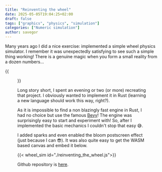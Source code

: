 ```yaml
---
title: "Reinventing the wheel"
date: 2025-05-05T19:04:25+02:00
draft: false
tags: ["graphics", "physics", "simulation"]
categories: ["Numeric simulation"]
author: savegor
---
```


Many years ago I did a nice exercise: implemented a simple wheel physics simulator.
I remember it was unexpectedly satisfying to see such a simple thing working!
There is a genuine magic when you form a small reality from a dozen numbers...

{{<figure class="default" src="/images/wheel_preview.png" alt="Reinventing the wheel.">}}

Long story short, I spent an evening or two (or more) recreating that project.
I obviously wanted to implement it in Rust
(learning a new language should work this way, right?).


As it is impossible to find a non blazingly fast engine in Rust, I had no choice
but use the famous [Bevy](https://bevyengine.org/)! The engine was surprisingly easy
to start and experiment with! So, after I implemented the basic mechanics I couldn't stop that easy :sweat_smile:.

I added sparks and even enabled the bloom postscreen effect (just because I can :sunglasses:).
It was also quite easy to get the WASM based canvas and embed it below.

{{< wheel_sim id="./reinventing_the_wheel.js">}}

Github repository is [here](https://github.com/white-rabbit/wheel-sim).
